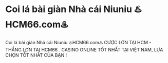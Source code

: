 # Coi lá bài giàn Nhà cái Niuniu ♨️HCM66.com♨️

Coi lá bài giàn Nhà cái Niuniu ♨️HCM66.com♨️ CƯỢC LỚN TẠI HCM - THẮNG LỚN TẠI HCM66 . CASINO ONLINE TỐT NHẤT TẠI VIỆT NAM, LỰA CHỌN TỐT NHẤT CỦA BẠN !